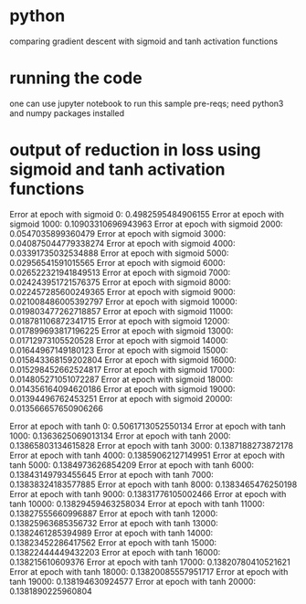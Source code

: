 # python
comparing gradient descent with sigmoid and tanh activation functions

# running the code

one can use jupyter notebook to run this sample
pre-reqs; need python3 and numpy packages installed

# output of reduction in loss using sigmoid and tanh activation functions

Error at epoch with sigmoid 0: 0.4982595484906155
Error at epoch with sigmoid 1000: 0.10903310696943963
Error at epoch with sigmoid 2000: 0.0547035899360479
Error at epoch with sigmoid 3000: 0.040875044779338274
Error at epoch with sigmoid 4000: 0.03391735032534888
Error at epoch with sigmoid 5000: 0.02956541591015565
Error at epoch with sigmoid 6000: 0.026522321941849513
Error at epoch with sigmoid 7000: 0.024243951721576375
Error at epoch with sigmoid 8000: 0.022457285600249365
Error at epoch with sigmoid 9000: 0.021008486005392797
Error at epoch with sigmoid 10000: 0.019803477262718857
Error at epoch with sigmoid 11000: 0.018781106872341715
Error at epoch with sigmoid 12000: 0.017899693817196225
Error at epoch with sigmoid 13000: 0.01712973105520528
Error at epoch with sigmoid 14000: 0.01644967149180123
Error at epoch with sigmoid 15000: 0.015843368159202804
Error at epoch with sigmoid 16000: 0.015298452662524817
Error at epoch with sigmoid 17000: 0.014805271051072287
Error at epoch with sigmoid 18000: 0.014356164094620186
Error at epoch with sigmoid 19000: 0.01394496762453251
Error at epoch with sigmoid 20000: 0.013566657650906266

Error at epoch with tanh 0: 0.5061713052550134
Error at epoch with tanh 1000: 0.1363625069013134
Error at epoch with tanh 2000: 0.13865803134615828
Error at epoch with tanh 3000: 0.1387188273872178
Error at epoch with tanh 4000: 0.13859062127149951
Error at epoch with tanh 5000: 0.1384973626854209
Error at epoch with tanh 6000: 0.13843149793455645
Error at epoch with tanh 7000: 0.13838324183577885
Error at epoch with tanh 8000: 0.1383465476250198
Error at epoch with tanh 9000: 0.13831776105002466
Error at epoch with tanh 10000: 0.13829459463258034
Error at epoch with tanh 11000: 0.13827555660996887
Error at epoch with tanh 12000: 0.13825963685356732
Error at epoch with tanh 13000: 0.1382461285394989
Error at epoch with tanh 14000: 0.13823452286417562
Error at epoch with tanh 15000: 0.13822444449432203
Error at epoch with tanh 16000: 0.138215610609376
Error at epoch with tanh 17000: 0.13820780410521621
Error at epoch with tanh 18000: 0.13820085557951717
Error at epoch with tanh 19000: 0.138194630924577
Error at epoch with tanh 20000: 0.1381890225960804
